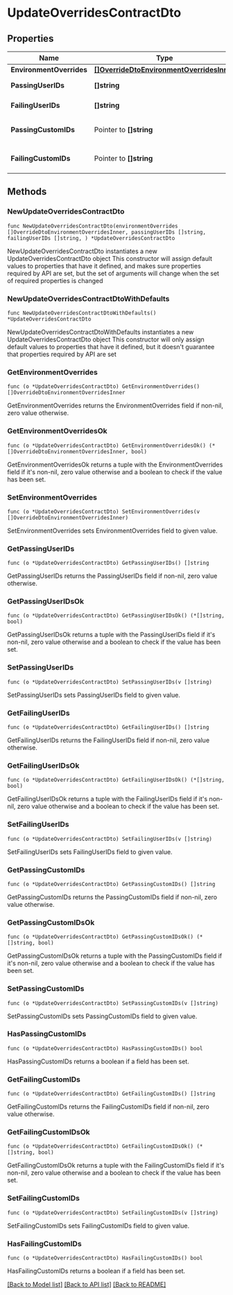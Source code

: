 # UpdateOverridesContractDto

## Properties

Name | Type | Description | Notes
------------ | ------------- | ------------- | -------------
**EnvironmentOverrides** | [**[]OverrideDtoEnvironmentOverridesInner**](OverrideDtoEnvironmentOverridesInner.md) |  | 
**PassingUserIDs** | **[]string** | List of user IDs | 
**FailingUserIDs** | **[]string** | List of user IDs | 
**PassingCustomIDs** | Pointer to **[]string** | Optional list of custom IDs | [optional] 
**FailingCustomIDs** | Pointer to **[]string** | Optional list of custom IDs | [optional] 

## Methods

### NewUpdateOverridesContractDto

`func NewUpdateOverridesContractDto(environmentOverrides []OverrideDtoEnvironmentOverridesInner, passingUserIDs []string, failingUserIDs []string, ) *UpdateOverridesContractDto`

NewUpdateOverridesContractDto instantiates a new UpdateOverridesContractDto object
This constructor will assign default values to properties that have it defined,
and makes sure properties required by API are set, but the set of arguments
will change when the set of required properties is changed

### NewUpdateOverridesContractDtoWithDefaults

`func NewUpdateOverridesContractDtoWithDefaults() *UpdateOverridesContractDto`

NewUpdateOverridesContractDtoWithDefaults instantiates a new UpdateOverridesContractDto object
This constructor will only assign default values to properties that have it defined,
but it doesn't guarantee that properties required by API are set

### GetEnvironmentOverrides

`func (o *UpdateOverridesContractDto) GetEnvironmentOverrides() []OverrideDtoEnvironmentOverridesInner`

GetEnvironmentOverrides returns the EnvironmentOverrides field if non-nil, zero value otherwise.

### GetEnvironmentOverridesOk

`func (o *UpdateOverridesContractDto) GetEnvironmentOverridesOk() (*[]OverrideDtoEnvironmentOverridesInner, bool)`

GetEnvironmentOverridesOk returns a tuple with the EnvironmentOverrides field if it's non-nil, zero value otherwise
and a boolean to check if the value has been set.

### SetEnvironmentOverrides

`func (o *UpdateOverridesContractDto) SetEnvironmentOverrides(v []OverrideDtoEnvironmentOverridesInner)`

SetEnvironmentOverrides sets EnvironmentOverrides field to given value.


### GetPassingUserIDs

`func (o *UpdateOverridesContractDto) GetPassingUserIDs() []string`

GetPassingUserIDs returns the PassingUserIDs field if non-nil, zero value otherwise.

### GetPassingUserIDsOk

`func (o *UpdateOverridesContractDto) GetPassingUserIDsOk() (*[]string, bool)`

GetPassingUserIDsOk returns a tuple with the PassingUserIDs field if it's non-nil, zero value otherwise
and a boolean to check if the value has been set.

### SetPassingUserIDs

`func (o *UpdateOverridesContractDto) SetPassingUserIDs(v []string)`

SetPassingUserIDs sets PassingUserIDs field to given value.


### GetFailingUserIDs

`func (o *UpdateOverridesContractDto) GetFailingUserIDs() []string`

GetFailingUserIDs returns the FailingUserIDs field if non-nil, zero value otherwise.

### GetFailingUserIDsOk

`func (o *UpdateOverridesContractDto) GetFailingUserIDsOk() (*[]string, bool)`

GetFailingUserIDsOk returns a tuple with the FailingUserIDs field if it's non-nil, zero value otherwise
and a boolean to check if the value has been set.

### SetFailingUserIDs

`func (o *UpdateOverridesContractDto) SetFailingUserIDs(v []string)`

SetFailingUserIDs sets FailingUserIDs field to given value.


### GetPassingCustomIDs

`func (o *UpdateOverridesContractDto) GetPassingCustomIDs() []string`

GetPassingCustomIDs returns the PassingCustomIDs field if non-nil, zero value otherwise.

### GetPassingCustomIDsOk

`func (o *UpdateOverridesContractDto) GetPassingCustomIDsOk() (*[]string, bool)`

GetPassingCustomIDsOk returns a tuple with the PassingCustomIDs field if it's non-nil, zero value otherwise
and a boolean to check if the value has been set.

### SetPassingCustomIDs

`func (o *UpdateOverridesContractDto) SetPassingCustomIDs(v []string)`

SetPassingCustomIDs sets PassingCustomIDs field to given value.

### HasPassingCustomIDs

`func (o *UpdateOverridesContractDto) HasPassingCustomIDs() bool`

HasPassingCustomIDs returns a boolean if a field has been set.

### GetFailingCustomIDs

`func (o *UpdateOverridesContractDto) GetFailingCustomIDs() []string`

GetFailingCustomIDs returns the FailingCustomIDs field if non-nil, zero value otherwise.

### GetFailingCustomIDsOk

`func (o *UpdateOverridesContractDto) GetFailingCustomIDsOk() (*[]string, bool)`

GetFailingCustomIDsOk returns a tuple with the FailingCustomIDs field if it's non-nil, zero value otherwise
and a boolean to check if the value has been set.

### SetFailingCustomIDs

`func (o *UpdateOverridesContractDto) SetFailingCustomIDs(v []string)`

SetFailingCustomIDs sets FailingCustomIDs field to given value.

### HasFailingCustomIDs

`func (o *UpdateOverridesContractDto) HasFailingCustomIDs() bool`

HasFailingCustomIDs returns a boolean if a field has been set.


[[Back to Model list]](../README.md#documentation-for-models) [[Back to API list]](../README.md#documentation-for-api-endpoints) [[Back to README]](../README.md)


